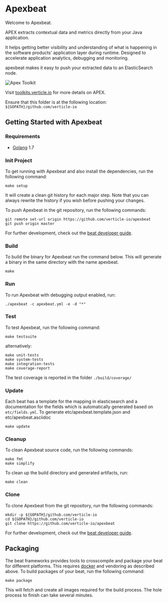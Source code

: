 # Apexbeat

Welcome to Apexbeat.

APEX extracts contextual data and metrics directly from your Java application.

It helps getting better visibility and understanding of what is happening in the software products' application layer during runtime.
Designed to accelerate application analytics, debugging and monitoring.

apexbeat makes it easy to push your extracted data to an ElasticSearch node.

![Apex Toolkit](https://verticle-io.github.io/apexbeat/vio-apex-isometric5.svg)

Visit [toolkits.verticle.io](http://toolkits.verticle.io) for more details on APEX.
	

Ensure that this folder is at the following location:
`${GOPATH}/github.com/verticle-io`

## Getting Started with Apexbeat

### Requirements

* [Golang](https://golang.org/dl/) 1.7

### Init Project
To get running with Apexbeat and also install the
dependencies, run the following command:

```
make setup
```

It will create a clean git history for each major step. Note that you can always rewrite the history if you wish before pushing your changes.

To push Apexbeat in the git repository, run the following commands:

```
git remote set-url origin https://github.com/verticle-io/apexbeat
git push origin master
```

For further development, check out the [beat developer guide](https://www.elastic.co/guide/en/beats/libbeat/current/new-beat.html).

### Build

To build the binary for Apexbeat run the command below. This will generate a binary
in the same directory with the name apexbeat.

```
make
```


### Run

To run Apexbeat with debugging output enabled, run:

```
./apexbeat -c apexbeat.yml -e -d "*"
```


### Test

To test Apexbeat, run the following command:

```
make testsuite
```

alternatively:
```
make unit-tests
make system-tests
make integration-tests
make coverage-report
```

The test coverage is reported in the folder `./build/coverage/`

### Update

Each beat has a template for the mapping in elasticsearch and a documentation for the fields
which is automatically generated based on `etc/fields.yml`.
To generate etc/apexbeat.template.json and etc/apexbeat.asciidoc

```
make update
```


### Cleanup

To clean  Apexbeat source code, run the following commands:

```
make fmt
make simplify
```

To clean up the build directory and generated artifacts, run:

```
make clean
```


### Clone

To clone Apexbeat from the git repository, run the following commands:

```
mkdir -p ${GOPATH}/github.com/verticle-io
cd ${GOPATH}/github.com/verticle-io
git clone https://github.com/verticle-io/apexbeat
```


For further development, check out the [beat developer guide](https://www.elastic.co/guide/en/beats/libbeat/current/new-beat.html).


## Packaging

The beat frameworks provides tools to crosscompile and package your beat for different platforms. This requires [docker](https://www.docker.com/) and vendoring as described above. To build packages of your beat, run the following command:

```
make package
```

This will fetch and create all images required for the build process. The hole process to finish can take several minutes.
